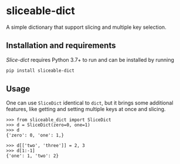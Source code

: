 # sliceable-dict

A simple dictionary that support slicing and multiple key selection.

## Installation and requirements

*Slice-dict* requires Python 3.7+ to run and can be installed by running 
```bash
pip install sliceable-dict
```

## Usage
One can use `SliceDict` identical to `dict`, but it brings some additional
features, like getting and setting multiple keys at once and slicing.

```pycon
>>> from sliceable_dict import SliceDict
>>> d = SliceDict(zero=0, one=1)
>>> d
{'zero': 0, 'one': 1,}

>>> d[['two', 'three']] = 2, 3
>>> d[1:-1]
{'one': 1, 'two': 2}
```
